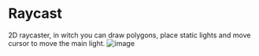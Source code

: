 # Raycast
2D raycaster, in witch you can draw polygons, place static lights and move cursor to move the main light.
![image](https://github.com/arteman17/Raycast/assets/112858869/7a732fbd-a051-498c-9383-be6ac1b419f5)

